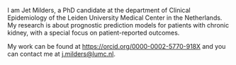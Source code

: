 I am Jet Milders, a PhD candidate at the department of Clinical Epidemiology of the Leiden University Medical Center in the Netherlands. My research is about prognostic prediction models for patients with chronic kidney, with a special focus on patient-reported outcomes. 

My work can be found at https://orcid.org/0000-0002-5770-918X and you can contact me at j.milders@lumc.nl. 
